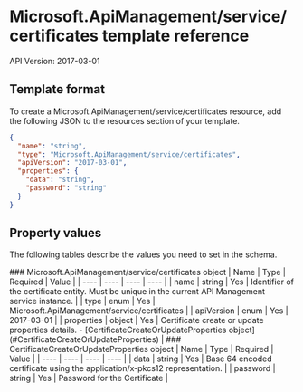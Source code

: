 # Microsoft.ApiManagement/service/certificates template reference
API Version: 2017-03-01
## Template format

To create a Microsoft.ApiManagement/service/certificates resource, add the following JSON to the resources section of your template.

```json
{
  "name": "string",
  "type": "Microsoft.ApiManagement/service/certificates",
  "apiVersion": "2017-03-01",
  "properties": {
    "data": "string",
    "password": "string"
  }
}
```
## Property values

The following tables describe the values you need to set in the schema.

<a id="Microsoft.ApiManagement/service/certificates" />
### Microsoft.ApiManagement/service/certificates object
|  Name | Type | Required | Value |
|  ---- | ---- | ---- | ---- |
|  name | string | Yes | Identifier of the certificate entity. Must be unique in the current API Management service instance. |
|  type | enum | Yes | Microsoft.ApiManagement/service/certificates |
|  apiVersion | enum | Yes | 2017-03-01 |
|  properties | object | Yes | Certificate create or update properties details. - [CertificateCreateOrUpdateProperties object](#CertificateCreateOrUpdateProperties) |


<a id="CertificateCreateOrUpdateProperties" />
### CertificateCreateOrUpdateProperties object
|  Name | Type | Required | Value |
|  ---- | ---- | ---- | ---- |
|  data | string | Yes | Base 64 encoded certificate using the application/x-pkcs12 representation. |
|  password | string | Yes | Password for the Certificate |

